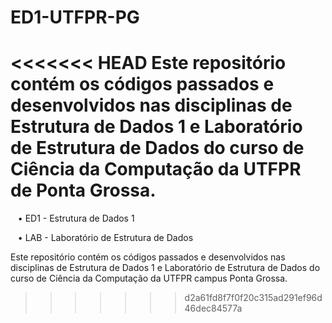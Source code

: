 # ED1-UTFPR-PG

<<<<<<< HEAD
Este repositório contém os códigos passados e desenvolvidos nas disciplinas de Estrutura de Dados 1 e Laboratório de Estrutura de Dados do curso de Ciência da Computação da UTFPR de Ponta Grossa.
=======
    • ED1 - Estrutura de Dados 1<p>
    • LAB - Laboratório de Estrutura de Dados<p>

Este repositório contém os códigos passados e desenvolvidos nas disciplinas de Estrutura de Dados 1 e Laboratório de Estrutura de Dados do curso de Ciência da Computação da UTFPR campus Ponta Grossa.
>>>>>>> d2a61fd8f7f0f20c315ad291ef96d46dec84577a

